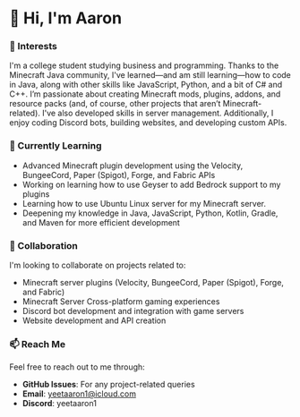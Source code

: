 # 👋 Hi, I'm Aaron

### 👀 Interests
I'm a college student studying business and programming. Thanks to the Minecraft Java community, I've learned—and am still learning—how to code in Java, along with other skills like JavaScript, Python, and a bit of C# and C++. I’m passionate about creating Minecraft mods, plugins, addons, and resource packs (and, of course, other projects that aren’t Minecraft-related). I've also developed skills in server management. Additionally, I enjoy coding Discord bots, building websites, and developing custom APIs.

### 🌱 Currently Learning
- Advanced Minecraft plugin development using the Velocity, BungeeCord, Paper (Spigot), Forge, and Fabric APIs
- Working on learning how to use Geyser to add Bedrock support to my plugins
- Learning how to use Ubuntu Linux server for my Minecraft server.
- Deepening my knowledge in Java, JavaScript, Python, Kotlin, Gradle, and Maven for more efficient development

### 💞️ Collaboration
I'm looking to collaborate on projects related to:
- Minecraft server plugins (Velocity, BungeeCord, Paper (Spigot), Forge, and Fabric)
- Minecraft Server Cross-platform gaming experiences
- Discord bot development and integration with game servers
- Website development and API creation

### 📫 Reach Me
Feel free to reach out to me through:
- **GitHub Issues**: For any project-related queries
- **Email**: [yeetaaron1@icloud.com](mailto:yeetaaron1@icloud.com)
- **Discord**: yeetaaron1

<!---
yeetaaron1/yeetaaron1 is a ✨ special ✨ repository because its `README.md` (this file) appears on your GitHub profile.
You can click the Preview link to take a look at your changes.
--->
